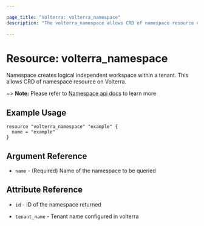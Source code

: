 ```yaml
---

page_title: "Volterra: volterra_namespace"
description: "The volterra_namespace allows CRD of namespace resource on Volterra SaaS"

---
```


Resource: volterra_namespace
============================

Namespace creates logical independent workspace within a tenant. This allows CRD of namespace resource on Volterra.

~> **Note:** Please refer to [Namespace api docs](https://docs.cloud.f5.com/docs/api/namespace) to learn more

Example Usage
-------------

```hcl
resource "volterra_namespace" "example" {
  name = "example"
}
```

Argument Reference
------------------

-	`name` - (Required) Name of the namespace to be queried

Attribute Reference
-------------------

-	`id` - ID of the namespace returned

-	`tenant_name` - Tenant name configured in volterra
